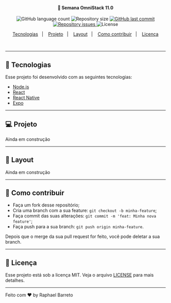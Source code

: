 <!-- <h1 align="center">
    <img alt="DevRadar" title="#delicinha" src=".github/devradar.svg" width="250px" />
</h1> -->

<h4 align="center">
  🚀 Semana OmniStack 11.0
</h4>
<p align="center">
  <img alt="GitHub language count" src="https://img.shields.io/github/languages/count/raphabarreto/semana-omnistack-11">

  <img alt="Repository size" src="https://img.shields.io/github/repo-size/raphabarreto/semana-omnistack-11">
  
  <a href="https://github.com/raphabarreto/semana-omnistack-11/commits/master">
    <img alt="GitHub last commit" src="https://img.shields.io/github/last-commit/raphabarreto/semana-omnistack-11">
  </a>

  <a href="https://github.com/raphabarreto/semana-omnistack-11/issues">
    <img alt="Repository issues" src="https://img.shields.io/github/issues/raphabarreto/semana-omnistack-11">
  </a>

  <img alt="License" src="https://img.shields.io/badge/license-MIT-brightgreen">
</p>

<p align="center">
  <a href="#rocket-tecnologias">Tecnologias</a>&nbsp;&nbsp;&nbsp;|&nbsp;&nbsp;&nbsp;
  <a href="#-projeto">Projeto</a>&nbsp;&nbsp;&nbsp;|&nbsp;&nbsp;&nbsp;
  <a href="#-layout">Layout</a>&nbsp;&nbsp;&nbsp;|&nbsp;&nbsp;&nbsp;
  <a href="#-como-contribuir">Como contribuir</a>&nbsp;&nbsp;&nbsp;|&nbsp;&nbsp;&nbsp;
  <a href="#memo-licença">Licença</a>
</p>

<br>

<!-- <p align="center">
  <img alt="Semana OmniStack" src=".github/devradar.png" width="100%">
</p> -->

---

## 🚀 Tecnologias

Esse projeto foi desenvolvido com as seguintes tecnologias:

- [Node.js](https://nodejs.org/en/)
- [React](https://reactjs.org)
- [React Native](https://facebook.github.io/react-native/)
- [Expo](https://expo.io/)

---

## 💻 Projeto

Ainda em construção

---

## 🔖 Layout

Ainda em construção

---

## 🤔 Como contribuir

- Faça um fork desse repositório;
- Cria uma branch com a sua feature: `git checkout -b minha-feature`;
- Faça commit das suas alterações: `git commit -m 'feat: Minha nova feature'`;
- Faça push para a sua branch: `git push origin minha-feature`.

Depois que o merge da sua pull request for feito, você pode deletar a sua branch.

---

## 🧾 Licença

Esse projeto está sob a licença MIT. Veja o arquivo [LICENSE](LICENSE.md) para mais detalhes.

---

Feito com ♥ by Raphael Barreto